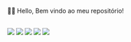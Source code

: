 🤚🏽 Hello, Bem vindo ao meu repositório!


<div style="display: inline_block"><br/>
<img aling="center" src="https://img.shields.io/badge/Java-ED8B00?style=for-the-badge&logo=openjdk&logoColor=white"/>
  <img aling="center" src="https://img.shields.io/badge/JavaScript-323330?style=for-the-badge&logo=javascript&logoColor=F7DF1E"/>
  <img aling="center" src="https://img.shields.io/badge/HTML-239120?style=for-the-badge&logo=html5&logoColor=white"/>
   <img aling="center" src="https://img.shields.io/badge/CSS-239120?&style=for-the-badge&logo=css3&logoColor=white"/>
   <img aling="center" src="https://img.shields.io/badge/C-00599C?style=for-the-badge&logo=c&logoColor=white"/>
</div>
